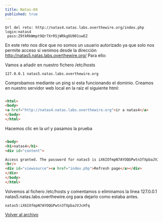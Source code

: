 ```yaml
---
title: Natas-04
published: true
---
```


```
Url del reto: http://natas4.natas.labs.overthewire.org/index.php
login:natas4
 pass:Z9tkRkWmpt9Qr7XrR5jWRkgOU901swEZ
```

En este reto nos dice que no somos un usuario autorizado ya que solo nos permite acceso si venimos desde la dirección http://natas5.natas.labs.overthewire.org/
Para ello:

Vamos a añadir en nuestro fichero /etc/hosts

```
127.0.0.1 natas5.natas.labs.overthewire.org
```

Comprobamos mediante un ping si esta funcionando el dominio. 
Creamos en nuestro servidor web local en la raiz el siguiente html:

```html

<html>
<body>
<a href="http://natas4.natas.labs.overthewire.org">ir a natas4</a>
</body>
</html>

```

Hacemos clic en la url y pasamos la prueba

```html

<body>
<h1>natas4</h1>
<div id="content">

Access granted. The password for natas5 is iX6IOfmpN7AYOQGPwtn3fXpbaJVJcHfq
<br/>
<div id="viewsource"><a href="index.php">Refresh page</a></div>
</div>
</body>
</html>

```

Volvemos al fichero /etc/hosts y comentamos o eliminamos la línea 127.0.0.1 natas5.natas.labs.overthewire.org para dejarlo como estaba antes.

```    
natas5:iX6IOfmpN7AYOQGPwtn3fXpbaJVJcHfq
```

[Volver al archivo](archive)
